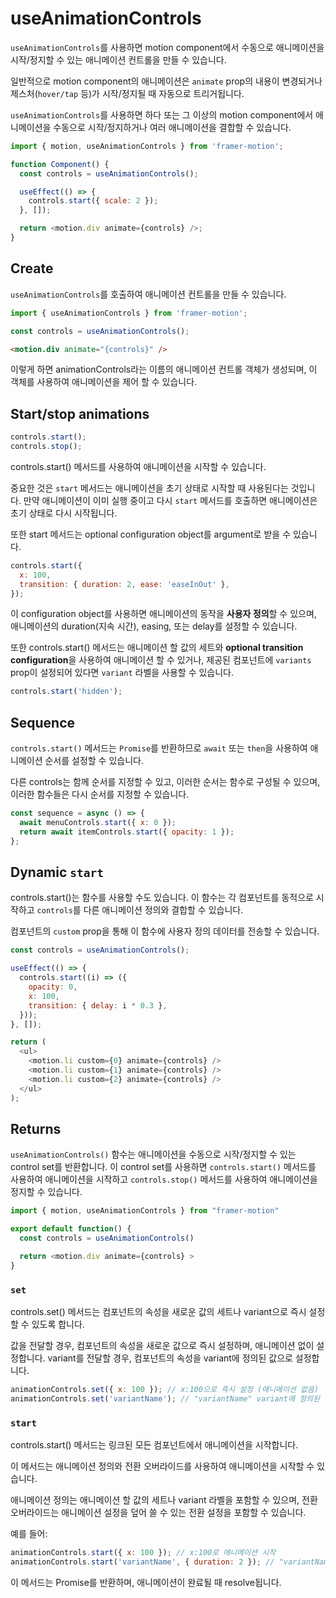 # useAnimationControls

`useAnimationControls`를 사용하면 motion component에서 수동으로 애니메이션을 시작/정지할 수 있는 애니메이션 컨트롤을 만들 수 있습니다.

일반적으로 motion component의 애니메이션은 `animate` prop의 내용이 변경되거나 제스처(`hover/tap` 등)가 시작/정지될 때 자동으로 트리거됩니다.

`useAnimationControls`를 사용하면 하다 또는 그 이상의 motion component에서 애니메이션을 수동으로 시작/정지하거나 여러 애니메이션을 결합할 수 있습니다.

```js
import { motion, useAnimationControls } from 'framer-motion';

function Component() {
  const controls = useAnimationControls();

  useEffect(() => {
    controls.start({ scale: 2 });
  }, []);

  return <motion.div animate={controls} />;
}
```

## Create

`useAnimationControls`를 호출하여 애니메이션 컨트롤을 만들 수 있습니다.

```js
import { useAnimationControls } from 'framer-motion';

const controls = useAnimationControls();
```

```html
<motion.div animate="{controls}" />
```

이렇게 하면 animationControls라는 이름의 애니메이션 컨트롤 객체가 생성되며, 이 객체를 사용하여 애니메이션을 제어 할 수 있습니다.

## Start/stop animations

```js
controls.start();
controls.stop();
```

controls.start() 메서드를 사용하여 애니메이션을 시작할 수 있습니다.

중요한 것은 `start` 메서드는 애니메이션을 초기 상태로 시작할 때 사용된다는 것입니다.
만약 애니메이션이 이미 실행 중이고 다시 `start` 메서드를 호출하면 애니메이션은 초기 상태로 다시 시작됩니다.

또한 start 메서드는 optional configuration object를 argument로 받을 수 있습니다.

```js
controls.start({
  x: 100,
  transition: { duration: 2, ease: 'easeInOut' },
});
```

이 configuration object를 사용하면 애니메이션의 동작을 **사용자 정의**할 수 있으며, 애니메이션의 duration(지속 시간), easing, 또는 delay를 설정할 수 있습니다.

또한 controls.start() 메서드는 애니메이션 할 값의 세트와 **optional transition configuration**을 사용하여 애니메이션 할 수 있거나, 제공된 컴포넌트에 `variants` prop이 설정되어 있다면 `variant` 라벨을 사용할 수 있습니다.

```js
controls.start('hidden');
```

## Sequence

`controls.start()` 메서드는 `Promise`를 반환하므로 `await` 또는 `then`을 사용하여 애니메이션 순서를 설정할 수 있습니다.

다른 controls는 함께 순서를 지정할 수 있고, 이러한 순서는 함수로 구성될 수 있으며, 이러한 함수들은 다시 순서를 지정할 수 있습니다.

```js
const sequence = async () => {
  await menuControls.start({ x: 0 });
  return await itemControls.start({ opacity: 1 });
};
```

## Dynamic `start`

controls.start()는 함수를 사용할 수도 있습니다. 이 함수는 각 컴포넌트를 동적으로 시작하고 `controls`를 다른 애니메이션 정의와 결합할 수 있습니다.

컴포넌트의 `custom` prop을 통해 이 함수에 사용자 정의 데이터를 전송할 수 있습니다.

```js
const controls = useAnimationControls();

useEffect(() => {
  controls.start((i) => ({
    opacity: 0,
    x: 100,
    transition: { delay: i * 0.3 },
  }));
}, []);

return (
  <ul>
    <motion.li custom={0} animate={controls} />
    <motion.li custom={1} animate={controls} />
    <motion.li custom={2} animate={controls} />
  </ul>
);
```

## Returns

`useAnimationControls()` 함수는 애니메이션을 수동으로 시작/정지할 수 있는 control set를 반환합니다. 이 control set를 사용하면 `controls.start()` 메서드를 사용하여 애니메이션을 시작하고 `controls.stop()` 메서드를 사용하여 애니메이션을 정지할 수 있습니다.

```js
import { motion, useAnimationControls } from "framer-motion"

export default function() {
  const controls = useAnimationControls()

  return <motion.div animate={controls} >
}
```

### `set`

controls.set() 메서드는 컴포넌트의 속성을 새로운 값의 세트나 variant으로 즉시 설정할 수 있도록 합니다.

값을 전달할 경우, 컴포넌트의 속성을 새로운 값으로 즉시 설정하며, 애니메이션 없이 설정합니다. variant를 전달할 경우, 컴포넌트의 속성을 variant에 정의된 값으로 설정합니다.

```js
animationControls.set({ x: 100 }); // x:100으로 즉시 설정 (애니메이션 없음)
animationControls.set('variantName'); // "variantName" variant에 정의된 값으로 즉시 설정 (애니메이션 없음)
```

### `start`

controls.start() 메서드는 링크된 모든 컴포넌트에서 애니메이션을 시작합니다.

이 메서드는 애니메이션 정의와 전환 오버라이드를 사용하여 애니메이션을 시작할 수 있습니다.

애니메이션 정의는 애니메이션 할 값의 세트나 variant 라벨을 포함할 수 있으며, 전환 오버라이드는 애니메이션 설정을 덮어 쓸 수 있는 전환 설정을 포함할 수 있습니다.

예를 들어:

```js
animationControls.start({ x: 100 }); // x:100로 애니메이션 시작
animationControls.start('variantName', { duration: 2 }); // "variantName"variant을 2초간 애니메이션 시작
```

이 메서드는 Promise를 반환하며, 애니메이션이 완료될 때 resolve됩니다.
